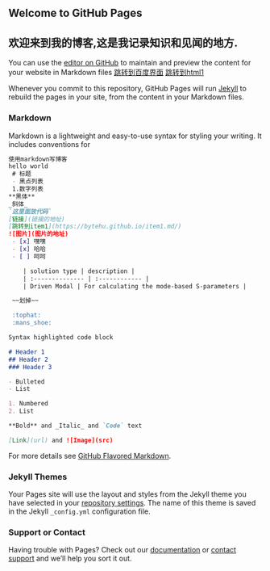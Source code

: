 ## Welcome to GitHub Pages
## 欢迎来到我的博客,这是我记录知识和见闻的地方.

You can use the [editor on GitHub](https://github.com/ByteHu/ByteHu.github.io/edit/master/README.md) to maintain and preview the content for your website in Markdown files [跳转到百度界面](https://www.baidu.com)
[跳转到html1](https://bytehu.github.io/1.index.html/)

Whenever you commit to this repository, GitHub Pages will run [Jekyll](https://jekyllrb.com/) to rebuild the pages in your site, from the content in your Markdown files.

### Markdown

Markdown is a lightweight and easy-to-use syntax for styling your writing. It includes conventions for

```markdown
使用markdown写博客
hello world
 # 标题
 - 黑点列表
 1.数字列表
**黑体**
_斜体_
`这里面放代码`
[链接](链接的地址)
[跳转到item1](https://bytehu.github.io/item1.md/)
![图片](图片的地址)
 - [x] 嘿嘿
 - [x] 哈哈
 - [ ] 呵呵

    | solution type | description |
    | :-------------- | :------------ |
    | Driven Modal | For calculating the mode-based S-parameters |

 ~~划掉~~

 :tophat:
 :mans_shoe:
```

```markdown
Syntax highlighted code block

# Header 1
## Header 2
### Header 3

- Bulleted
- List

1. Numbered
2. List

**Bold** and _Italic_ and `Code` text

[Link](url) and ![Image](src)
```

For more details see [GitHub Flavored Markdown](https://guides.github.com/features/mastering-markdown/).

### Jekyll Themes

Your Pages site will use the layout and styles from the Jekyll theme you have selected in your [repository settings](https://github.com/ByteHu/ByteHu.github.io/settings). The name of this theme is saved in the Jekyll `_config.yml` configuration file.

### Support or Contact

Having trouble with Pages? Check out our [documentation](https://help.github.com/categories/github-pages-basics/) or [contact support](https://github.com/contact) and we’ll help you sort it out.
